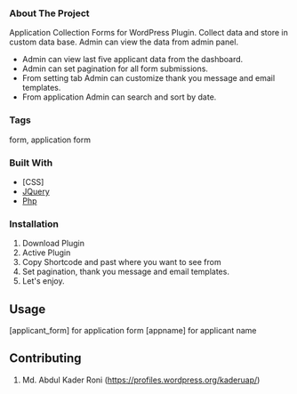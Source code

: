 <!-- ABOUT THE PROJECT -->
### About The Project

Application Collection Forms for WordPress Plugin. Collect data and store in custom data base. Admin can view the data from admin panel. 

* Admin can view last five applicant data from the dashboard.
* Admin can set pagination for all form submissions.
* From setting tab Admin can customize thank you message and email templates.
* From application Admin can search and sort by date.

### Tags
form, application form

### Built With

* [CSS]
* [JQuery](https://jquery.com)
* [Php](https://www.php.net)

### Installation

1. Download Plugin
2. Active Plugin
3. Copy Shortcode and past where you want to see from
4. Set pagination, thank you message and email templates.
5. Let's enjoy.

## Usage

[applicant_form] for application form
[appname] for applicant name

## Contributing

1. Md. Abdul Kader Roni (https://profiles.wordpress.org/kaderuap/)